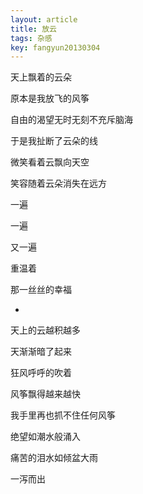 ```yaml
---
layout: article
title: 放云
tags: 杂感
key: fangyun20130304
---
```


天上飘着的云朵<!--more-->

原本是我放飞的风筝

自由的渴望无时无刻不充斥脑海

于是我扯断了云朵的线

微笑看着云飘向天空

笑容随着云朵消失在远方

一遍

一遍

又一遍

重温着

那一丝丝的幸福

*

天上的云越积越多

天渐渐暗了起来

狂风呼呼的吹着

风筝飘得越来越快

我手里再也抓不住任何风筝

绝望如潮水般涌入

痛苦的泪水如倾盆大雨

一泻而出  